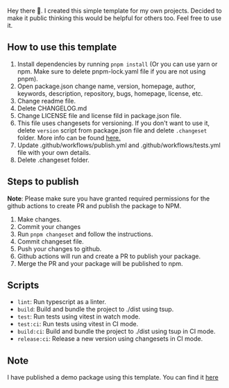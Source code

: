 Hey there 👋. I created this simple template for my own projects. Decided to make it public thinking this would be helpful for others too. Feel free to use it.

## How to use this template

1. Install dependencies by running `pnpm install` (Or you can use yarn or npm. Make sure to delete pnpm-lock.yaml file if you are not using pnpm).
2. Open package.json change name, version, homepage, author, keywords, description, repository, bugs, homepage, license, etc.
3. Change readme file.
4. Delete CHANGELOG.md
5. Change LICENSE file and license fild in package.json file.
6. This file uses changesets for versioning. If you don't want to use it, delete `version` script from package.json file and delete `.changeset` folder. More info can be found [here.](https://github.com/changesets/changesets/tree/main)
7. Update .github/workflows/publish.yml and .github/workflows/tests.yml file with your own details.
8. Delete .changeset folder.

## Steps to publish

**Note**: Please make sure you have granted required permissions for the github actions to create PR and publish the package to NPM.

1. Make changes.
2. Commit your changes
3. Run `pnpm changeset` and follow the instructions.
4. Commit changeset file.
5. Push your changes to github.
6. Github actions will run and create a PR to publish your package.
7. Merge the PR and your package will be published to npm.

## Scripts

- `lint`: Run typescript as a linter.
- `build`: Build and bundle the project to ./dist using tsup.
- `test`: Run tests using vitest in watch mode.
- `test:ci`: Run tests using vitest in CI mode.
- `build:ci`: Build and bundle the project to ./dist using tsup in CI mode.
- `release:ci`: Release a new version using changesets in CI mode.

## Note

I have published a demo package using this template. You can find it [here](https://www.npmjs.com/package/@bytemebaby/demo-ts-pkg-starter)
